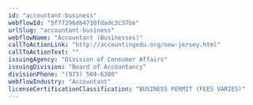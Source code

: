 ```yaml
---
id: "accountant-business"
webflowId: "5f77296db4710fdadc3c37be"
urlSlug: "accountant-business"
webflowName: "Accountant (Businesses)"
callToActionLink: "http://accountingedu.org/new-jersey.html"
callToActionText: ""
issuingAgency: "Division of Consumer Affairs"
issuingDivision: "Board of Accountancy"
divisionPhone: "(973) 504-6380"
webflowIndustry: "Accountant"
licenseCertificationClassification: "BUSINESS PERMIT (FEES VARIES)"
---
```


